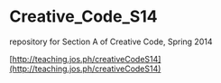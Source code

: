 Creative_Code_S14
=================

repository for Section A of Creative Code, Spring 2014

[http://teaching.jos.ph/creativeCodeS14](http://teaching.jos.ph/creativeCodeS14)